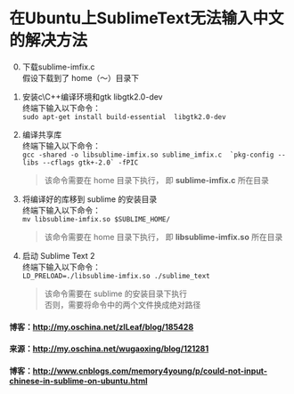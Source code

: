 在Ubuntu上SublimeText无法输入中文的解决方法
===

0. 下载sublime-imfix.c  
假设下载到了 home（～）目录下

0. 安装c\C++编译环境和gtk libgtk2.0-dev  
终端下输入以下命令：  
	`sudo apt-get install build-essential  libgtk2.0-dev`

0. 编译共享库  
终端下输入以下命令：  
	``gcc -shared -o libsublime-imfix.so sublime_imfix.c  `pkg-config --libs --cflags gtk+-2.0` -fPIC``

	> 该命令需要在 home 目录下执行， 即 **sublime-imfix.c** 所在目录

0. 将编译好的库移到 sublime 的安装目录  
终端下输入以下命令：  
	`mv libsublime-imfix.so $SUBLIME_HOME/`

	> 该命令需要在 home 目录下执行， 即 **libsublime-imfix.so** 所在目录

0. 启动 Sublime Text 2  
终端下输入以下命令：  
	`LD_PRELOAD=./libsublime-imfix.so ./sublime_text`

	>  该命令需要在 sublime 的安装目录下执行  
	> 否则，需要将命令中的两个文件换成绝对路径

#### 博客：http://my.oschina.net/zlLeaf/blog/185428
#### 来源：http://my.oschina.net/wugaoxing/blog/121281
#### 博客：http://www.cnblogs.com/memory4young/p/could-not-input-chinese-in-sublime-on-ubuntu.html